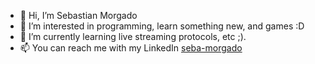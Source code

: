 - 👋 Hi, I’m Sebastian Morgado
- 👀 I’m interested in programming, learn something new, and games :D
- 🌱 I’m currently learning live streaming protocols, etc ;).
- 📫 You can reach me with my LinkedIn [seba-morgado](https://www.linkedin.com/in/seba-morgado/)

